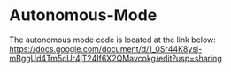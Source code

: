 # Autonomous-Mode
The autonomous mode code is located at the link below:
https://docs.google.com/document/d/1_0Sr44K8ysj-mBggUd4Tm5cUr4jT24If6X2QMavcokg/edit?usp=sharing
